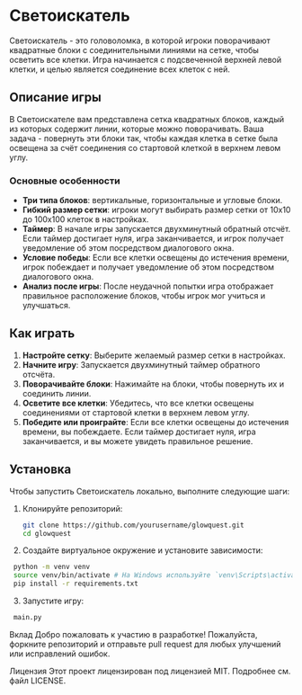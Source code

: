 # Светоискатель

Светоискатель - это головоломка, в которой игроки поворачивают квадратные блоки с соединительными линиями на сетке, чтобы осветить все клетки. Игра начинается с подсвеченной верхней левой клетки, и целью является соединение всех клеток с ней.

## Описание игры

В Светоискателе вам представлена сетка квадратных блоков, каждый из которых содержит линии, которые можно поворачивать. Ваша задача - повернуть эти блоки так, чтобы каждая клетка в сетке была освещена за счёт соединения со стартовой клеткой в верхнем левом углу.

### Основные особенности
- **Три типа блоков**: вертикальные, горизонтальные и угловые блоки.
- **Гибкий размер сетки**: игроки могут выбирать размер сетки от 10x10 до 100x100 клеток в настройках.
- **Таймер**: В начале игры запускается двухминутный обратный отсчёт. Если таймер достигает нуля, игра заканчивается, и игрок получает уведомление об этом посредством диалогового окна.
- **Условие победы**: Если все клетки освещены до истечения времени, игрок побеждает и получает уведомление об этом посредством диалогового окна.
- **Анализ после игры**: После неудачной попытки игра отображает правильное расположение блоков, чтобы игрок мог учиться и улучшаться.

## Как играть

1. **Настройте сетку**: Выберите желаемый размер сетки в настройках.
2. **Начните игру**: Запускается двухминутный таймер обратного отсчёта.
3. **Поворачивайте блоки**: Нажимайте на блоки, чтобы повернуть их и соединить линии.
4. **Осветите все клетки**: Убедитесь, что все клетки освещены соединениями от стартовой клетки в верхнем левом углу.
5. **Победите или проиграйте**: Если все клетки освещены до истечения времени, вы побеждаете. Если таймер достигает нуля, игра заканчивается, и вы можете увидеть правильное решение.

## Установка

Чтобы запустить Светоискатель локально, выполните следующие шаги:

1. Клонируйте репозиторий:
   ```bash
   git clone https://github.com/yourusername/glowquest.git
   cd glowquest
   ```

3. Создайте виртуальное окружение и установите зависимости:
  ```bash
   python -m venv venv
   source venv/bin/activate # На Windows используйте `venv\Scripts\activate`
   pip install -r requirements.txt
```

3. Запустите игру:
  ```bash
   main.py
```

Вклад
Добро пожаловать к участию в разработке! Пожалуйста, форкните репозиторий и отправьте pull request для любых улучшений или исправлений ошибок.

Лицензия
Этот проект лицензирован под лицензией MIT. Подробнее см. файл LICENSE.

